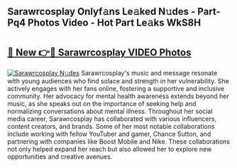 ## Sarawrcosplay Onlyf𝚊ns Le𝚊ked N𝚞des - Part-Pq4 Photos Video - Hot Part Le𝚊ks WkS8H

# <h2><a href="http://ab23324.deff.icu/?id=Sarawrcosplay">🔗 New 👉🔴 Sarawrcosplay VIDEO Photos</a></h2>

[![Sarawrcosplay N𝚞des](https://i.imgur.com/rIISA9y.gif)](http://ab23324.deff.icu/?id=Sarawrcosplay)
Sarawrcosplay's music and message resonate with young audiences who find solace and strength in her vulnerability. She actively engages with her fans online, fostering a supportive and inclusive community. Her advocacy for mental health awareness extends beyond her music, as she speaks out on the importance of seeking help and normalizing conversations about mental illness. Throughout her social media career, Sarawrcosplay has collaborated with various influencers, content creators, and brands. Some of her most notable collaborations include working with fellow YouTuber and gamer, Chance Sutton, and partnering with companies like Boost Mobile and Nike. These collaborations not only helped expand her reach but also allowed her to explore new opportunities and creative avenues.

